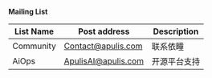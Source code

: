 **Mailing List**

|List Name  |Post address        |Description      |
|----------|---------------------|-----------------|
|Community |Contact@apulis.com   | 联系依瞳         |
|AiOps     |ApulisAI@apulis.com  | 开源平台支持     |

